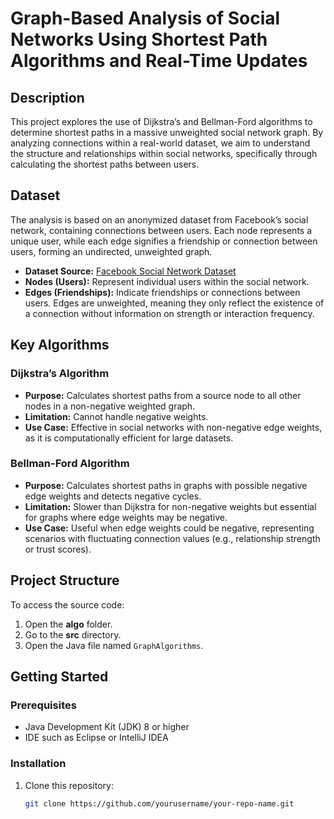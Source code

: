 # Graph-Based Analysis of Social Networks Using Shortest Path Algorithms and Real-Time Updates

## Description
This project explores the use of Dijkstra’s and Bellman-Ford algorithms to determine shortest paths in a massive unweighted social network graph. By analyzing connections within a real-world dataset, we aim to understand the structure and relationships within social networks, specifically through calculating the shortest paths between users.

## Dataset
The analysis is based on an anonymized dataset from Facebook’s social network, containing connections between users. Each node represents a unique user, while each edge signifies a friendship or connection between users, forming an undirected, unweighted graph.

- **Dataset Source:** [Facebook Social Network Dataset](https://snap.stanford.edu/data/ego-Facebook.html)
- **Nodes (Users):** Represent individual users within the social network.
- **Edges (Friendships):** Indicate friendships or connections between users. Edges are unweighted, meaning they only reflect the existence of a connection without information on strength or interaction frequency.

## Key Algorithms

### Dijkstra’s Algorithm
- **Purpose:** Calculates shortest paths from a source node to all other nodes in a non-negative weighted graph.
- **Limitation:** Cannot handle negative weights.
- **Use Case:** Effective in social networks with non-negative edge weights, as it is computationally efficient for large datasets.

### Bellman-Ford Algorithm
- **Purpose:** Calculates shortest paths in graphs with possible negative edge weights and detects negative cycles.
- **Limitation:** Slower than Dijkstra for non-negative weights but essential for graphs where edge weights may be negative.
- **Use Case:** Useful when edge weights could be negative, representing scenarios with fluctuating connection values (e.g., relationship strength or trust scores).

## Project Structure

To access the source code:

1. Open the **algo** folder.
2. Go to the **src** directory.
3. Open the Java file named `GraphAlgorithms`.

## Getting Started

### Prerequisites
- Java Development Kit (JDK) 8 or higher
- IDE such as Eclipse or IntelliJ IDEA

### Installation

1. Clone this repository:
   ```bash
   git clone https://github.com/yourusername/your-repo-name.git
